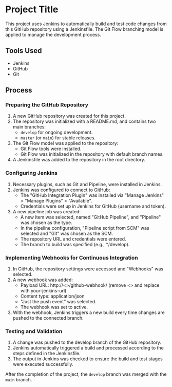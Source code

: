 # Project Title

This project uses Jenkins to automatically build and test code changes from this GitHub repository using a Jenkinsfile. The Git Flow branching model is applied to manage the development process.

## Tools Used

- Jenkins
- GitHub
- Git 

## Process

### Preparing the GitHub Repository

1. A new GitHub repository was created for this project.
2. The repository was initialized with a README.md, and contains two main branches:
    - `develop` for ongoing development.
    - `master` (or `main`) for stable releases.
3. The Git Flow model was applied to the repository:
    - Git Flow tools were installed.
    - Git Flow was initialized in the repository with default branch names.
4. A Jenkinsfile was added to the repository in the root directory.

### Configuring Jenkins

1. Necessary plugins, such as Git and Pipeline, were installed in Jenkins.
2. Jenkins was configured to connect to GitHub:
    - The "GitHub Integration Plugin" was installed via "Manage Jenkins" > "Manage Plugins" > "Available".
    - Credentials were set up in Jenkins for GitHub (username and token).
3. A new pipeline job was created:
    - A new item was selected, named "GitHub Pipeline", and "Pipeline" was chosen as the type.
    - In the pipeline configuration, "Pipeline script from SCM" was selected and "Git" was chosen as the SCM.
    - The repository URL and credentials were entered.
    - The branch to build was specified (e.g., */develop).

### Implementing Webhooks for Continuous Integration

1. In GitHub, the repository settings were accessed and "Webhooks" was selected.
2. A new webhook was added:
    - Payload URL: http://<<your-jenkins-url>>/github-webhook/ (remove <> and replace with your-jenkins-url)
    - Content type: application/json
    - "Just the push event" was selected.
    - The webhook was set to active.
3. With the webhook, Jenkins triggers a new build every time changes are pushed to the connected branch.

### Testing and Validation

1. A change was pushed to the develop branch of the GitHub repository.
2. Jenkins automatically triggered a build and processed according to the steps defined in the Jenkinsfile.
3. The output in Jenkins was checked to ensure the build and test stages were executed successfully.

After the completion of the project, the `develop` branch was merged with the `main` branch.
